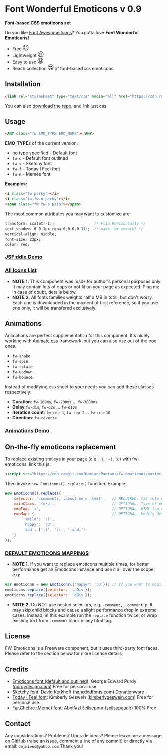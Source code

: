 # Font Wonderful Emoticons v 0.9
 **Font-based CSS emoticons set**

Do you like [Font Awesome Icons](http://fontawesome.io)? You gotta love **Font Wonderful Emoticons!**

- Free ![](readmeimgs/smile.png)
- Lightweight ![](readmeimgs/happy.png)
- Easy to use ![](readmeimgs/amazed.png)
- Reach collection ![](readmeimgs/inlove.png) of font-based css emoticons

## Installation

```html
<link rel="stylesheet" type="text/css" media="all" href="https://cdn.rawgit.com/DamianoPantani/fw-emoticons/master/dist/fw_emoticons.css">
```

You can also [download the repo](https://github.com/DamianoPantani/fw-emoticons/archive/master.zip), and link just css.

## Usage

```html
<ANY class="fw EMO_TYPE EMO_NAME"></ANY>
```

**EMO_TYPE**s of the current version:

- no type specified - Default font
- `fw-o` - Default font outlined
- `fw-s` - Sketchy font
- `fw-f` - Today I Feel font
- `fw-m` - Memes font

**Examples:**

```html
<i class="fw perky"></i>
<i class="fw fw-o perky"></i>
<span class="fw fw-s pain"></span>
```

The most common attributes you may want to customize are:
```css
transform: scaleX(-1);                  /* Flip horizontally */
text-shadow: 0 0 1px rgba(0,0,0,0.15);  /* make 'em smooth! */
vertical-align: middle;
font-size: 22px;
color: red;
```

### [JSFiddle Demo](https://jsfiddle.net/z7s2qsp0/)
### [All Icons List](https://rawgit.com/DamianoPantani/fw-emoticons/master/demo/list.html)

- **NOTE 1.** This component was made for author's personal purposes only. It may contain lots of gaps or not fit on your page as expected. Ping me in case of doubt, details below.
- **NOTE 2.** All fonts families weights half a MB in total, but don't worry. Each one is downloaded in the moment of first reference, so if you use one only, it will be transfered exclusively.

## Animations

Animations are perfect supplementation for this component. It's nicely working with [Animate.css](https://daneden.github.io/animate.css/) framework, but you can also use out of the box ones:

- `fw-shake`
- `fw-spin`
- `fw-rotate`
- `fw-updown`
- `fw-bounce`

Instead of modifying css sheet to your needs you can add these classes respectively:
- **Duration**: `fw-100ms`, `fw-200ms` ... `fw-3000ms`
- **Delay**:`fw-d1s`, `fw-d2s` ... `fw-d10s`
- **Iteration count**: `fw-rep-1`, `fw-rep-2` ... `fw-rep-10`
- **Direction**: `fw-reverse`

### [Animations Demo](https://rawgit.com/DamianoPantani/fw-emoticons/master/demo/animations.html)

## On-the-fly emoticons replacement

To replace existing smileys in your page (e.q. `:)`, `:-(`, `:D`) with fw-emoticons, link this js:

```html
<script src="https://cdn.rawgit.com/DamianoPantani/fw-emoticons/master/dist/fw_emoticons.js"></script>
```

Then invoke `new Emoticons().replace()` function. Example:

```javascript
new Emoticons().replace({
    selector: '.comments, .about-me > .text',   // REQUIRED. CSS rule where to look for smileys
    mainClass: 'fw-o',                          // OPTIONAL. Type of emoticons
    emoTag: 'i',                                // OPTIONAL. HTML tag of emoticons
    emoMap: {                                   // OPTIONAL. Modify default mappings. Values can be either strings or string arrays
        'smile': ':)',
        'happy': ':D',
        'sad': [':(', ';(', ':sad:']
    }
});
```

### [DEFAULT EMOTICONS MAPPINGS](https://cdn.rawgit.com/DamianoPantani/fw-emoticons/master/demo/emoticons_mapping.html)

- **NOTE 1.** If you want to replace emoticons multiple times, for better performance get an Emoticons instance and use it all over the scope, e.g:

```javascript
var emoticons = new Emoticons({'happy': ':D'}); // If you want to modify default mapping - for even better performance pass it once in constructor.
emoticons.replace({selector: '.aDiv'});
emoticons.replace({selector: '.bDiv'});
```

- **NOTE 2.** Do NOT use nested selectors, e.g. `.comment, .comment p`. It may skip child blocks and cause a slight performance drop in extreme cases. Instead, in this example run the `replace` function twice, or wrap existing text from `.comment` block in any html tag.

## License

FW-Emoticons is a Freeware component, but it uses third-party font faces. Please refer to the section below for more license details.

## Credits
- [Emoticons font (default and outlined)](http://fontpro.com/emoticons-font-12006): George Edward Purdy ([purdydesign.com](http://www.purdydesign.com)) Free for personal use
- [Sketchy font](http://fontpro.com/sketchy-smiley-font-14797): David Kerkhoff [(hanodedfonts.com)](http://www.hanodedfonts.com) Donationware
- [Today I Feel font](http://fontpro.com/today-i-feel-font-3260): Kimberly Geswein ([kimberlygeswein.com](http://www.kimberlygeswein.com)) Free for personal use
- [Far.Chehre (Meme) font](http://fontpro.com/far-chehre-font-9520): Abolfazl Seilsepour ([seilsepour.ir](http://www.seilsepour.ir)) 100% Free

## Contact
Any considerations? Problems? Upgrade ideas? Please leave me a message on GitHub (raise an issue, comment a line of any commit) or directly via email: `dejmiens@yahoo.com` Thank you!